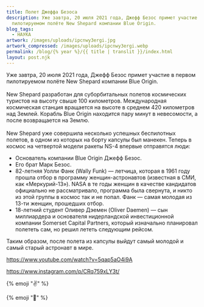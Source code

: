 ```yaml
---
title: Полет Джеффа Безоса
description: Уже завтра, 20 июля 2021 года, Джефф Безос примет участие в первом
  пилотируемом полёте New Shepard компании Blue Origin.
blog_tags:
  - НАУКА
artwork: /images/uploads/ipcnwy3ergi.jpg
artwork_compressed: /images/uploads/ipcnwy3ergi.webp
permalink: /blog/{% year %}/{{ title | translit }}/index.html
layout: post.njk
---
```

Уже завтра, 20 июля 2021 года, Джефф Безос примет участие в первом пилотируемом полёте New Shepard компании Blue Origin.\
\
New Shepard разработан для суборбитальных полетов космических туристов на высоту свыше 100 километров. Международная космическая станция вращается на высоте в среднем 420 километров над Землей. Корабль Blue Origin находится пару минут в невесомости, а после возвращается на Землю.\
\
New Shepard уже совершила несколько успешных беспилотных полетов, в одном из которых на борту капсулы был манекен. Теперь в космос на четвертой модели ракеты NS-4 впервые отправятся люди: 

- Основатель компании Blue Origin Джефф Безос.
- Его брат Марк Безос.
- 82-летняя Уолли Фанк (Wally Funk) — летчица, которая в 1961 году прошла отбор в программу женщин-астронавтов (известная в СМИ, как «Меркурий-13»). NASA в те годы женщин в качестве кандидатов официально не рассматривало, программа была свернута, и никто из этой группы в космос так и не попал. Фанк — самая молодая из 13-ти женщин, прошедших отбор.
- 18-летний студент Оливер Дэемен (Oliver Daemen) — сын миллиардера и основателя нидерландской инвестиционной компании Somerset Capital Partners, который изначально планировал полететь сам, но решил лететь следующим рейсом.

Таким образом, после полета из капсулы выйдут самый молодой и самый старый астронавт в мире.

https://www.youtube.com/watch?v=5qap5aO4i9A

https://www.instagram.com/p/CRq759xLY3t/

{% emoji "✌️" %}

{% emoji "🌚" %}